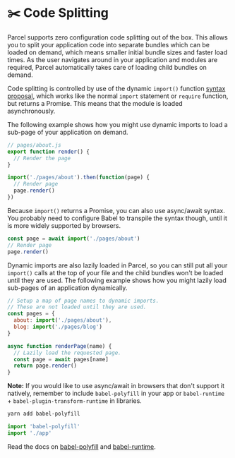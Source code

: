 # ✂️ Code Splitting

Parcel supports zero configuration code splitting out of the box. This allows you to split your application code into separate bundles which can be loaded on demand, which means smaller initial bundle sizes and faster load times. As the user navigates around in your application and modules are required, Parcel automatically takes care of loading child bundles on demand.

Code splitting is controlled by use of the dynamic `import()` function [syntax proposal](https://github.com/tc39/proposal-dynamic-import), which works like the normal `import` statement or `require` function, but returns a Promise. This means that the module is loaded asynchronously.

The following example shows how you might use dynamic imports to load a sub-page of your application on demand.

```javascript
// pages/about.js
export function render() {
  // Render the page
}
```

```javascript
import('./pages/about').then(function(page) {
  // Render page
  page.render()
})
```

Because `import()` returns a Promise, you can also use async/await syntax. You probably need to configure Babel to transpile the syntax though, until it is more widely supported by browsers.

```javascript
const page = await import('./pages/about')
// Render page
page.render()
```

Dynamic imports are also lazily loaded in Parcel, so you can still put all your `import()` calls at the top of your file and the child bundles won't be loaded until they are used. The following example shows how you might lazily load sub-pages of an application dynamically.

```javascript
// Setup a map of page names to dynamic imports.
// These are not loaded until they are used.
const pages = {
  about: import('./pages/about'),
  blog: import('./pages/blog')
}

async function renderPage(name) {
  // Lazily load the requested page.
  const page = await pages[name]
  return page.render()
}
```

**Note:** If you would like to use async/await in browsers that don't support it natively, remember to include `babel-polyfill` in your app or `babel-runtime` + `babel-plugin-transform-runtime` in libraries.

```bash
yarn add babel-polyfill
```

```javascript
import 'babel-polyfill'
import './app'
```

Read the docs on [babel-polyfill](http://babeljs.io/docs/usage/polyfill) and [babel-runtime](http://babeljs.io/docs/plugins/transform-runtime).
